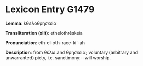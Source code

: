 # Lexicon Entry G1479

**Lemma**: ἐθελοθρησκεία

**Transliteration (xlit)**: ethelothrēskeía

**Pronunciation**: eth-el-oth-race-ki'-ah

**Description**:
from θέλω and θρησκεία; voluntary (arbitrary and unwarranted) piety, i.e. sanctimony:--will worship.
